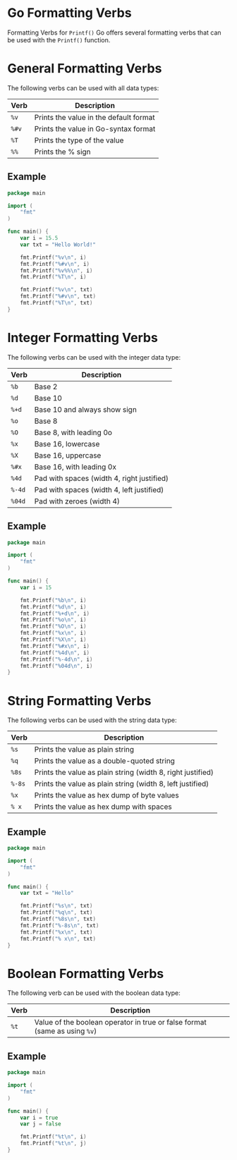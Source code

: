# Go Formatting Verbs

Formatting Verbs for `Printf()`
Go offers several formatting verbs that can be used with the `Printf()` function.

# General Formatting Verbs

The following verbs can be used with all data types:

| Verb | Description |
| ---- | ----------- |
| `%v` | Prints the value in the default format |
| `%#v` | Prints the value in Go-syntax format |
| `%T` | Prints the type of the value |
| `%%` | Prints the % sign |

## Example

```go
package main

import (
    "fmt"
)

func main() {
    var i = 15.5
    var txt = "Hello World!"

    fmt.Printf("%v\n", i)
    fmt.Printf("%#v\n", i)
    fmt.Printf("%v%%\n", i)
    fmt.Printf("%T\n", i)

    fmt.Printf("%v\n", txt)
    fmt.Printf("%#v\n", txt)
    fmt.Printf("%T\n", txt)
}
```

# Integer Formatting Verbs

The following verbs can be used with the integer data type:

| Verb   | Description                                  |
| ------ | -------------------------------------------- |
| `%b`   | Base 2                                       |
| `%d`   | Base 10                                      |
| `%+d`  | Base 10 and always show sign                 |
| `%o`   | Base 8                                       |
| `%O`   | Base 8, with leading 0o                      |
| `%x`   | Base 16, lowercase                           |
| `%X`   | Base 16, uppercase                           |
| `%#x`  | Base 16, with leading 0x                     |
| `%4d`  | Pad with spaces (width 4, right justified)   |
| `%-4d` | Pad with spaces (width 4, left justified)    |
| `%04d` | Pad with zeroes (width 4)                    |

## Example

```go
package main

import (
    "fmt"
)

func main() {
    var i = 15

    fmt.Printf("%b\n", i)
    fmt.Printf("%d\n", i)
    fmt.Printf("%+d\n", i)
    fmt.Printf("%o\n", i)
    fmt.Printf("%O\n", i)
    fmt.Printf("%x\n", i)
    fmt.Printf("%X\n", i)
    fmt.Printf("%#x\n", i)
    fmt.Printf("%4d\n", i)
    fmt.Printf("%-4d\n", i)
    fmt.Printf("%04d\n", i)
}
```

# String Formatting Verbs

The following verbs can be used with the string data type:

| Verb   | Description                                 |
| ------ | ------------------------------------------- |
| `%s`   | Prints the value as plain string            |
| `%q`   | Prints the value as a double-quoted string  |
| `%8s`  | Prints the value as plain string (width 8, right justified)   |
| `%-8s` | Prints the value as plain string (width 8, left justified)    |
| `%x`   | Prints the value as hex dump of byte values |
| `% x`  | Prints the value as hex dump with spaces    |

## Example

```go
package main

import (
    "fmt"
)

func main() {
    var txt = "Hello"

    fmt.Printf("%s\n", txt)
    fmt.Printf("%q\n", txt)
    fmt.Printf("%8s\n", txt)
    fmt.Printf("%-8s\n", txt)
    fmt.Printf("%x\n", txt)
    fmt.Printf("% x\n", txt)
}
```

# Boolean Formatting Verbs

The following verb can be used with the boolean data type:

| Verb   | Description                                    |
| ------ | ---------------------------------------------- |
| `%t`   | Value of the boolean operator in true or false format (same as using `%v`) |

## Example

```go
package main

import (
    "fmt"
)

func main() {
    var i = true
    var j = false

    fmt.Printf("%t\n", i)
    fmt.Printf("%t\n", j)
}
```
